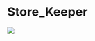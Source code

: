 # Store_Keeper



<p align="left";>
<img src="https://github.com/WJ-Archive/PF_Main/blob/main/PF_store_keeper/img/res/res.PNG"/>
</p>
